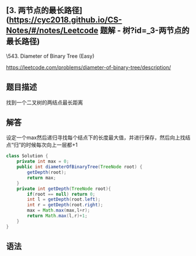 ## [3. 两节点的最长路径](https://cyc2018.github.io/CS-Notes/#/notes/Leetcode 题解 - 树?id=_3-两节点的最长路径)

\543. Diameter of Binary Tree (Easy)

https://leetcode.com/problems/diameter-of-binary-tree/description/

## 题目描述

找到一个二叉树的两结点最长距离

## 解答

设定一个max然后递归寻找每个结点下的长度最大值，并进行保存，然后向上找结点“归”的时候每次向上一层都+1

```java
class Solution {
    private int max = 0;
    public int diameterOfBinaryTree(TreeNode root) {
        getDepth(root);
        return max;
    }
    private int getDepth(TreeNode root){
        if(root == null) return 0;
        int l = getDepth(root.left);
        int r = getDepth(root.right);
        max = Math.max(max,l+r);
        return Math.max(l,r)+1;
    }
}
```

## 语法

